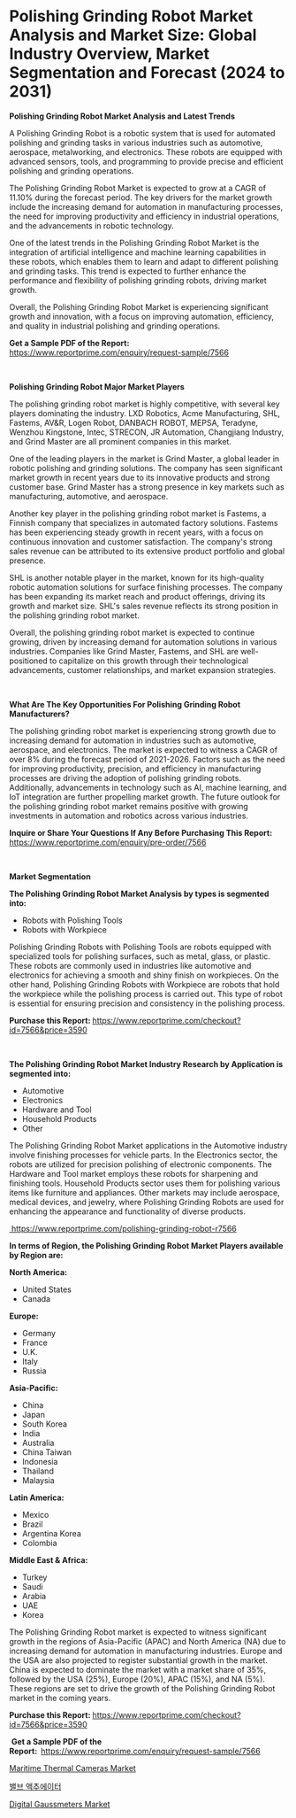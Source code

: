 <p><h1>Polishing Grinding Robot Market Analysis and Market Size: Global Industry Overview, Market Segmentation and Forecast (2024 to 2031)</h1></p><p><strong>Polishing Grinding Robot Market Analysis and Latest Trends</strong></p>
<p><p>A Polishing Grinding Robot is a robotic system that is used for automated polishing and grinding tasks in various industries such as automotive, aerospace, metalworking, and electronics. These robots are equipped with advanced sensors, tools, and programming to provide precise and efficient polishing and grinding operations.</p><p>The Polishing Grinding Robot Market is expected to grow at a CAGR of 11.10% during the forecast period. The key drivers for the market growth include the increasing demand for automation in manufacturing processes, the need for improving productivity and efficiency in industrial operations, and the advancements in robotic technology.</p><p>One of the latest trends in the Polishing Grinding Robot Market is the integration of artificial intelligence and machine learning capabilities in these robots, which enables them to learn and adapt to different polishing and grinding tasks. This trend is expected to further enhance the performance and flexibility of polishing grinding robots, driving market growth.</p><p>Overall, the Polishing Grinding Robot Market is experiencing significant growth and innovation, with a focus on improving automation, efficiency, and quality in industrial polishing and grinding operations.</p></p>
<p><strong>Get a Sample PDF of the Report:&nbsp;</strong> <a href="https://www.reportprime.com/enquiry/request-sample/7566">https://www.reportprime.com/enquiry/request-sample/7566</a></p>
<p>&nbsp;</p>
<p><strong>Polishing Grinding Robot Major Market Players</strong></p>
<p><p>The polishing grinding robot market is highly competitive, with several key players dominating the industry. LXD Robotics, Acme Manufacturing, SHL, Fastems, AV&R, Logen Robot, DANBACH ROBOT, MEPSA, Teradyne, Wenzhou Kingstone, Intec, STRECON, JR Automation, Changjiang Industry, and Grind Master are all prominent companies in this market.</p><p>One of the leading players in the market is Grind Master, a global leader in robotic polishing and grinding solutions. The company has seen significant market growth in recent years due to its innovative products and strong customer base. Grind Master has a strong presence in key markets such as manufacturing, automotive, and aerospace.</p><p>Another key player in the polishing grinding robot market is Fastems, a Finnish company that specializes in automated factory solutions. Fastems has been experiencing steady growth in recent years, with a focus on continuous innovation and customer satisfaction. The company's strong sales revenue can be attributed to its extensive product portfolio and global presence.</p><p>SHL is another notable player in the market, known for its high-quality robotic automation solutions for surface finishing processes. The company has been expanding its market reach and product offerings, driving its growth and market size. SHL's sales revenue reflects its strong position in the polishing grinding robot market.</p><p>Overall, the polishing grinding robot market is expected to continue growing, driven by increasing demand for automation solutions in various industries. Companies like Grind Master, Fastems, and SHL are well-positioned to capitalize on this growth through their technological advancements, customer relationships, and market expansion strategies.</p></p>
<p>&nbsp;</p>
<p><strong>What Are The Key Opportunities For Polishing Grinding Robot Manufacturers?</strong></p>
<p><p>The polishing grinding robot market is experiencing strong growth due to increasing demand for automation in industries such as automotive, aerospace, and electronics. The market is expected to witness a CAGR of over 8% during the forecast period of 2021-2026. Factors such as the need for improving productivity, precision, and efficiency in manufacturing processes are driving the adoption of polishing grinding robots. Additionally, advancements in technology such as AI, machine learning, and IoT integration are further propelling market growth. The future outlook for the polishing grinding robot market remains positive with growing investments in automation and robotics across various industries.</p></p>
<p><strong>Inquire or Share Your Questions If Any Before Purchasing This Report:</strong> <a href="https://www.reportprime.com/enquiry/pre-order/7566">https://www.reportprime.com/enquiry/pre-order/7566</a></p>
<p>&nbsp;</p>
<p><strong>Market Segmentation</strong></p>
<p><strong>The Polishing Grinding Robot Market Analysis by types is segmented into:</strong></p>
<p><ul><li>Robots with Polishing Tools</li><li>Robots with Workpiece</li></ul></p>
<p><p>Polishing Grinding Robots with Polishing Tools are robots equipped with specialized tools for polishing surfaces, such as metal, glass, or plastic. These robots are commonly used in industries like automotive and electronics for achieving a smooth and shiny finish on workpieces. On the other hand, Polishing Grinding Robots with Workpiece are robots that hold the workpiece while the polishing process is carried out. This type of robot is essential for ensuring precision and consistency in the polishing process.</p></p>
<p><strong>Purchase this Report:&nbsp;</strong><a href="https://www.reportprime.com/checkout?id=7566&price=3590">https://www.reportprime.com/checkout?id=7566&price=3590</a></p>
<p>&nbsp;</p>
<p><strong>The Polishing Grinding Robot Market Industry Research by Application is segmented into:</strong></p>
<p><ul><li>Automotive</li><li>Electronics</li><li>Hardware and Tool</li><li>Household Products</li><li>Other</li></ul></p>
<p><p>The Polishing Grinding Robot Market applications in the Automotive industry involve finishing processes for vehicle parts. In the Electronics sector, the robots are utilized for precision polishing of electronic components. The Hardware and Tool market employs these robots for sharpening and finishing tools. Household Products sector uses them for polishing various items like furniture and appliances. Other markets may include aerospace, medical devices, and jewelry, where Polishing Grinding Robots are used for enhancing the appearance and functionality of diverse products.</p></p>
<p><a href="https://www.reportprime.com/polishing-grinding-robot-r7566">&nbsp;https://www.reportprime.com/polishing-grinding-robot-r7566</a></p>
<p><strong>In terms of Region, the Polishing Grinding Robot Market Players available by Region are:</strong></p>
<p>
    <p> <strong> North America: </strong>
        <ul>
            <li>United States</li>
            <li>Canada</li>
        </ul>
        </p> 
    <p> <strong> Europe: </strong>
        <ul>
            <li>Germany</li>
            <li>France</li>
            <li>U.K.</li>
            <li>Italy</li>
            <li>Russia</li>
        </ul>
        </p> 
    <p> <strong> Asia-Pacific: </strong>
        <ul>
            <li>China</li>
            <li>Japan</li>
            <li>South Korea</li>
            <li>India</li>
            <li>Australia</li>
            <li>China Taiwan</li>
            <li>Indonesia</li>
            <li>Thailand</li>
            <li>Malaysia</li>
        </ul>
        </p> 
    <p> <strong> Latin America: </strong>
        <ul>
            <li>Mexico</li>
            <li>Brazil</li>
            <li>Argentina Korea</li>
            <li>Colombia</li>
        </ul>
        </p> 
    <p> <strong> Middle East & Africa: </strong>
        <ul>
            <li>Turkey</li>
            <li>Saudi</li>
            <li>Arabia</li>
            <li>UAE</li>
            <li>Korea</li>
        </ul>
    </p>
    </p>
<p><p>The Polishing Grinding Robot market is expected to witness significant growth in the regions of Asia-Pacific (APAC) and North America (NA) due to increasing demand for automation in manufacturing industries. Europe and the USA are also projected to register substantial growth in the market. China is expected to dominate the market with a market share of 35%, followed by the USA (25%), Europe (20%), APAC (15%), and NA (5%). These regions are set to drive the growth of the Polishing Grinding Robot market in the coming years.</p></p>
<p><strong>Purchase this Report: </strong><a href="https://www.reportprime.com/checkout?id=7566&price=3590">https://www.reportprime.com/checkout?id=7566&price=3590</a></p>
<p>&nbsp;<strong>Get a Sample PDF of the Report:&nbsp;&nbsp;</strong><a href="https://www.reportprime.com/enquiry/request-sample/7566">https://www.reportprime.com/enquiry/request-sample/7566</a></p>
<p><strong></strong></p>
<p><p><a href="https://github.com/shotows/Market-Research-Report-List-2/blob/main/maritime-thermal-cameras-market.md">Maritime Thermal Cameras Market</a></p><p><a href="https://github.com/darrellockm3ytan895656/Market-Research-Report-List-1/blob/main/380683224814.md">밸브 액추에이터</a></p><p><a href="https://github.com/beatblasta/Market-Research-Report-List-2/blob/main/digital-gaussmeters-market.md">Digital Gaussmeters Market</a></p></p>